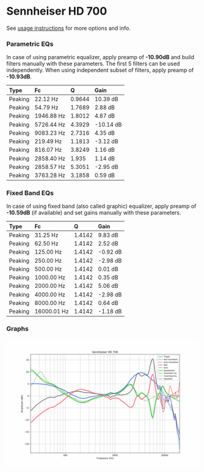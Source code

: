 # Sennheiser HD 700
See [usage instructions](https://github.com/jaakkopasanen/AutoEq#usage) for more options and info.

### Parametric EQs
In case of using parametric equalizer, apply preamp of **-10.90dB** and build filters manually
with these parameters. The first 5 filters can be used independently.
When using independent subset of filters, apply preamp of **-10.93dB**.

| Type    | Fc         |      Q | Gain      |
|:--------|:-----------|:-------|:----------|
| Peaking | 22.12 Hz   | 0.9644 | 10.39 dB  |
| Peaking | 54.79 Hz   | 1.7689 | 2.88 dB   |
| Peaking | 1946.88 Hz | 1.8012 | 4.87 dB   |
| Peaking | 5726.44 Hz | 4.3929 | -10.14 dB |
| Peaking | 9083.23 Hz | 2.7316 | 4.35 dB   |
| Peaking | 219.49 Hz  | 1.1813 | -3.12 dB  |
| Peaking | 816.07 Hz  | 3.8249 | 1.16 dB   |
| Peaking | 2858.40 Hz | 1.935  | 1.14 dB   |
| Peaking | 2858.57 Hz | 5.3051 | -2.95 dB  |
| Peaking | 3763.28 Hz | 3.1858 | 0.59 dB   |

### Fixed Band EQs
In case of using fixed band (also called graphic) equalizer, apply preamp of **-10.59dB**
(if available) and set gains manually with these parameters.

| Type    | Fc          |      Q | Gain     |
|:--------|:------------|:-------|:---------|
| Peaking | 31.25 Hz    | 1.4142 | 9.83 dB  |
| Peaking | 62.50 Hz    | 1.4142 | 2.52 dB  |
| Peaking | 125.00 Hz   | 1.4142 | -0.92 dB |
| Peaking | 250.00 Hz   | 1.4142 | -2.98 dB |
| Peaking | 500.00 Hz   | 1.4142 | 0.01 dB  |
| Peaking | 1000.00 Hz  | 1.4142 | 0.35 dB  |
| Peaking | 2000.00 Hz  | 1.4142 | 5.06 dB  |
| Peaking | 4000.00 Hz  | 1.4142 | -2.98 dB |
| Peaking | 8000.00 Hz  | 1.4142 | 0.64 dB  |
| Peaking | 16000.01 Hz | 1.4142 | -1.18 dB |

### Graphs
![](./Sennheiser%20HD%20700.png)